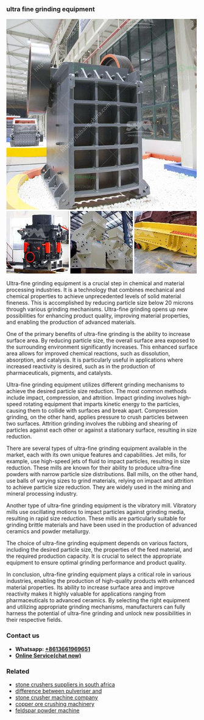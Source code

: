 <h3>ultra fine grinding equipment</h3><img src='1703042612.jpg' alt=''><p>Ultra-fine grinding equipment is a crucial step in chemical and material processing industries. It is a technology that combines mechanical and chemical properties to achieve unprecedented levels of solid material fineness. This is accomplished by reducing particle size below 20 microns through various grinding mechanisms. Ultra-fine grinding opens up new possibilities for enhancing product quality, improving material properties, and enabling the production of advanced materials.</p><p>One of the primary benefits of ultra-fine grinding is the ability to increase surface area. By reducing particle size, the overall surface area exposed to the surrounding environment significantly increases. This enhanced surface area allows for improved chemical reactions, such as dissolution, absorption, and catalysis. It is particularly useful in applications where increased reactivity is desired, such as in the production of pharmaceuticals, pigments, and catalysts.</p><p>Ultra-fine grinding equipment utilizes different grinding mechanisms to achieve the desired particle size reduction. The most common methods include impact, compression, and attrition. Impact grinding involves high-speed rotating equipment that imparts kinetic energy to the particles, causing them to collide with surfaces and break apart. Compression grinding, on the other hand, applies pressure to crush particles between two surfaces. Attrition grinding involves the rubbing and shearing of particles against each other or against a stationary surface, resulting in size reduction.</p><p>There are several types of ultra-fine grinding equipment available in the market, each with its own unique features and capabilities. Jet mills, for example, use high-speed jets of fluid to impact particles, resulting in size reduction. These mills are known for their ability to produce ultra-fine powders with narrow particle size distributions. Ball mills, on the other hand, use balls of varying sizes to grind materials, relying on impact and attrition to achieve particle size reduction. They are widely used in the mining and mineral processing industry.</p><p>Another type of ultra-fine grinding equipment is the vibratory mill. Vibratory mills use oscillating motions to impact particles against grinding media, resulting in rapid size reduction. These mills are particularly suitable for grinding brittle materials and have been used in the production of advanced ceramics and powder metallurgy.</p><p>The choice of ultra-fine grinding equipment depends on various factors, including the desired particle size, the properties of the feed material, and the required production capacity. It is crucial to select the appropriate equipment to ensure optimal grinding performance and product quality.</p><p>In conclusion, ultra-fine grinding equipment plays a critical role in various industries, enabling the production of high-quality products with enhanced material properties. Its ability to increase surface area and improve reactivity makes it highly valuable for applications ranging from pharmaceuticals to advanced ceramics. By selecting the right equipment and utilizing appropriate grinding mechanisms, manufacturers can fully harness the potential of ultra-fine grinding and unlock new possibilities in their respective fields.</p><h3>Contact us</h3><ul><li><strong>Whatsapp:&nbsp;<a href="https://wa.me/8613661969651">+8613661969651</a></strong></li><li><a href="https://swt.shibang-china.com/?git&amp;zhl&amp;ultra fine grinding equipment"><strong>Online Service(chat now)</strong></a></li></ul><h3>Related</h3><ul><li><a href='stone crushers suppliers in south africa.md'>stone crushers suppliers in south africa</a></li><li><a href='difference between pulveriser and.md'>difference between pulveriser and</a></li><li><a href='stone crusher machine company.md'>stone crusher machine company</a></li><li><a href='copper ore crushing machinery.md'>copper ore crushing machinery</a></li><li><a href='feldspar powder machine.md'>feldspar powder machine</a></li></ul>